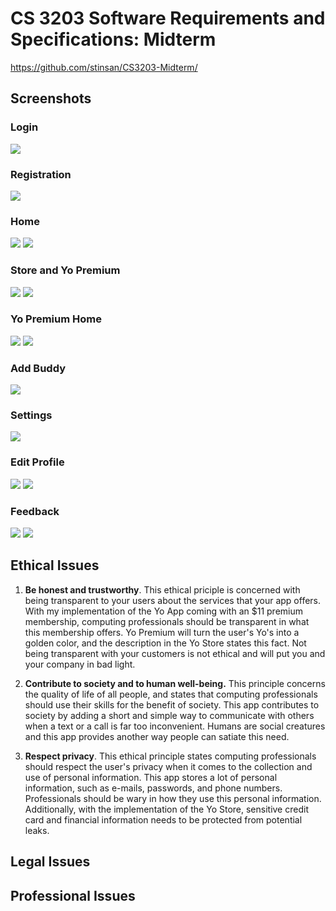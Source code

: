 # CS 3203 Software Requirements and Specifications: Midterm
https://github.com/stinsan/CS3203-Midterm/

## Screenshots
### Login
![](https://github.com/stinsan/CS3203-Midterm/blob/master/img/login.png)

### Registration
![](https://github.com/stinsan/CS3203-Midterm/blob/master/img/register.png)

### Home
![](https://github.com/stinsan/CS3203-Midterm/blob/master/img/home.png)
![](https://github.com/stinsan/CS3203-Midterm/blob/master/img/home-send.png)

### Store and Yo Premium
![](https://github.com/stinsan/CS3203-Midterm/blob/master/img/store.png)
![](https://github.com/stinsan/CS3203-Midterm/blob/master/img/store-bought.png)

### Yo Premium Home 
![](https://github.com/stinsan/CS3203-Midterm/blob/master/img/home-premium.png)
![](https://github.com/stinsan/CS3203-Midterm/blob/master/img/home-send-premium.png)

### Add Buddy
![](https://github.com/stinsan/CS3203-Midterm/blob/master/img/buddy.png)

### Settings
![](https://github.com/stinsan/CS3203-Midterm/blob/master/img/settings.png)

### Edit Profile
![](https://github.com/stinsan/CS3203-Midterm/blob/master/img/edit.png)
![](https://github.com/stinsan/CS3203-Midterm/blob/master/img/edit-new-user.png)

### Feedback
![](https://github.com/stinsan/CS3203-Midterm/blob/master/img/feedback.png)
![](https://github.com/stinsan/CS3203-Midterm/blob/master/img/feedback-confirmation.png)


## Ethical Issues
1. **Be honest and trustworthy**. This ethical priciple is concerned with being transparent to your users about the services that
your app offers. With my implementation of the Yo App coming with an $11 premium membership, computing professionals should be 
transparent in what this membership offers. Yo Premium will turn the user's Yo's into a golden color, and 
the description in the Yo Store states this fact. Not being transparent with your customers is not ethical 
and will put you and your company in bad light.

2. **Contribute to society and to human well-being.** This principle concerns the quality of life of all people, and states that 
computing professionals should use their skills for the benefit of society.
This app contributes to society by adding a short and simple way to communicate
with others when a text or a call is far too inconvenient. Humans are social creatures and this app provides another way people can 
satiate this need.

3. **Respect privacy**. This ethical principle states computing professionals should respect the user's privacy when it comes to the
collection and use of personal information. This app stores a lot of personal information, such as e-mails, passwords, and phone numbers.
Professionals should be wary in how they use this personal information. Additionally, with the implementation of the Yo Store, 
sensitive credit card and financial information needs to be protected from potential leaks.

## Legal Issues

## Professional Issues
